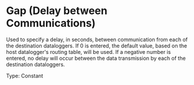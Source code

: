 # Gap (Delay between Communications)

Used to specify a delay, in seconds, between communication from each of the destination dataloggers. If 0 is entered, the default value, based on the host datalogger's routing table, will be used. If a negative number is entered, no delay will occur between the data transmission by each of the destination dataloggers.

Type: Constant
